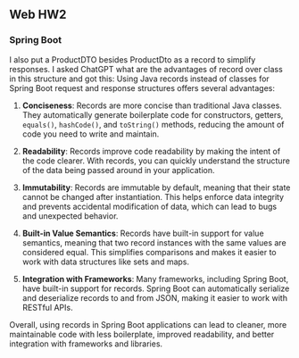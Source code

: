 ## Web HW2 

### Spring Boot

I also put a ProductDTO besides ProductDto as a record to simplify responses.
I asked ChatGPT what are the advantages of record over class in this structure and got this:
Using Java records instead of classes for Spring Boot request and response structures offers several advantages:

1. **Conciseness**: Records are more concise than traditional Java classes. They automatically generate boilerplate code for constructors, getters, `equals()`, `hashCode()`, and `toString()` methods, reducing the amount of code you need to write and maintain.

2. **Readability**: Records improve code readability by making the intent of the code clearer. With records, you can quickly understand the structure of the data being passed around in your application.

3. **Immutability**: Records are immutable by default, meaning that their state cannot be changed after instantiation. This helps enforce data integrity and prevents accidental modification of data, which can lead to bugs and unexpected behavior.

4. **Built-in Value Semantics**: Records have built-in support for value semantics, meaning that two record instances with the same values are considered equal. This simplifies comparisons and makes it easier to work with data structures like sets and maps.

5. **Integration with Frameworks**: Many frameworks, including Spring Boot, have built-in support for records. Spring Boot can automatically serialize and deserialize records to and from JSON, making it easier to work with RESTful APIs.

Overall, using records in Spring Boot applications can lead to cleaner, more maintainable code with less boilerplate, improved readability, and better integration with frameworks and libraries.